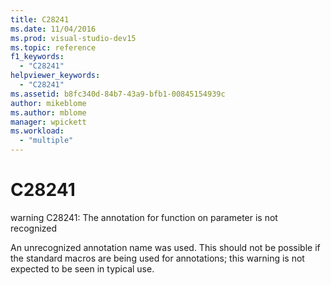 ```yaml
---
title: C28241
ms.date: 11/04/2016
ms.prod: visual-studio-dev15
ms.topic: reference
f1_keywords:
  - "C28241"
helpviewer_keywords:
  - "C28241"
ms.assetid: b8fc340d-84b7-43a9-bfb1-00845154939c
author: mikeblome
ms.author: mblome
manager: wpickett
ms.workload:
  - "multiple"
---
```

# C28241
warning C28241: The annotation for function on parameter is not recognized

 An unrecognized annotation name was used. This should not be possible if the standard macros are being used for annotations; this warning is not expected to be seen in typical use.